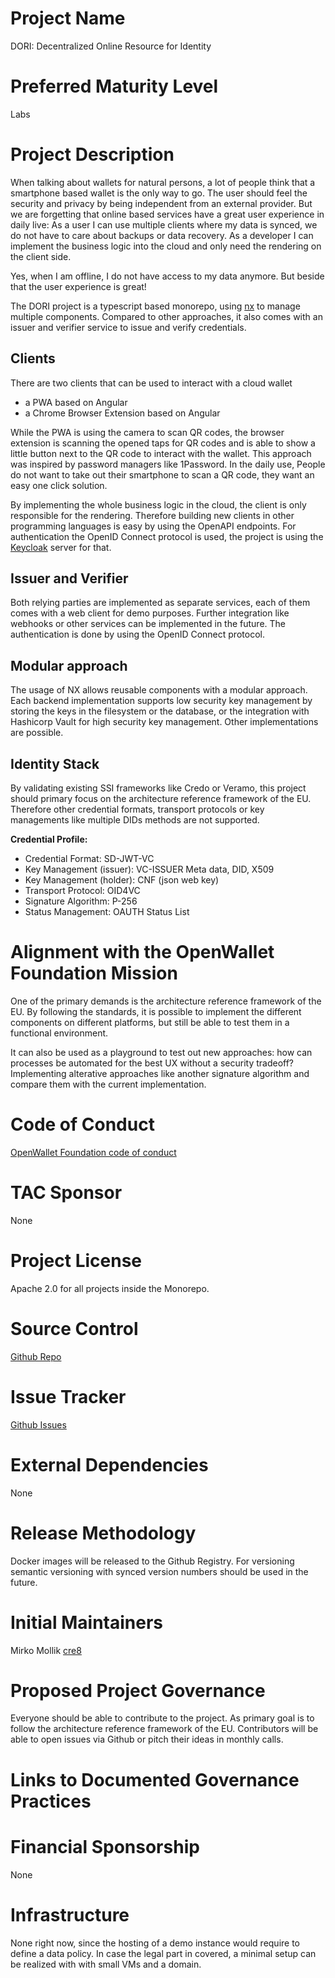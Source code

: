 # Project Name
DORI: Decentralized Online Resource for Identity

# Preferred Maturity Level
Labs

# Project Description
When talking about wallets for natural persons, a lot of people think that a smartphone based wallet is the only way to go. The user should feel the security and privacy by being independent from an external provider. But we are forgetting that online based services have a great user experience in daily live:
As a user I can use multiple clients where my data is synced, we do not have to care about backups or data recovery.
As a developer I can implement the business logic into the cloud and only need the rendering on the client side.

Yes, when I am offline, I do not have access to my data anymore. But beside that the user experience is great!

The DORI project is a typescript based monorepo, using [nx](https://nx.dev) to manage multiple components. Compared to other approaches, it also comes with an issuer and verifier service to issue and verify credentials.

## Clients
There are two clients that can be used to interact with a cloud wallet
- a PWA based on Angular
- a Chrome Browser Extension based on Angular

While the PWA is using the camera to scan QR codes, the browser extension is scanning the opened taps for QR codes and is able to show a little button next to the QR code to interact with the wallet. This approach was inspired by password managers like 1Password. In the daily use, People do not want to take out their smartphone to scan a QR code, they want an easy one click solution.

By implementing the whole business logic in the cloud, the client is only responsible for the rendering. Therefore building new clients in other programming languages is easy by using the OpenAPI endpoints. For authentication the OpenID Connect protocol is used, the project is using the [Keycloak](https://www.keycloak.org/) server for that.

## Issuer and Verifier

Both relying parties are implemented as separate services, each of them comes with a web client for demo purposes. Further integration like webhooks or other services can be implemented in the future. The authentication is done by using the OpenID Connect protocol.

## Modular approach
The usage of NX allows reusable components with a modular approach. Each backend implementation supports low security key management by storing the keys in the filesystem or the database, or the integration with Hashicorp Vault for high security key management. Other implementations are possible.

## Identity Stack
By validating existing SSI frameworks like Credo or Veramo, this project should primary focus on the architecture reference framework of the EU. Therefore other credential formats, transport protocols or key managements like multiple DIDs methods are not supported.

**Credential Profile:**
- Credential Format: SD-JWT-VC
- Key Management (issuer): VC-ISSUER Meta data, DID, X509
- Key Management (holder): CNF (json web key)
- Transport Protocol: OID4VC
- Signature Algorithm: P-256
- Status Management: OAUTH Status List

# Alignment with the OpenWallet Foundation Mission
One of the primary demands is the architecture reference framework of the EU. By following the standards, it is possible to implement the different components on different platforms, but still be able to test them in a functional environment.

It can also be used as a playground to test out new approaches: how can processes be automated for the best UX without a security tradeoff? Implementing alterative approaches like another signature algorithm and compare them with the current implementation.

# Code of Conduct
[OpenWallet Foundation code of conduct](https://tac.openwallet.foundation/governance/code-of-conduct/)

# TAC Sponsor
None

# Project License
Apache 2.0 for all projects inside the Monorepo.

# Source Control
[Github Repo](https://github.com/cre8/wallet)

# Issue Tracker
[Github Issues](https://github.com/cre8/wallet/issues)

# External Dependencies
None

# Release Methodology
Docker images will be released to the Github Registry. For versioning semantic versioning with synced version numbers should be used in the future.

# Initial Maintainers
Mirko Mollik [cre8](https://github.com/cre8)

# Proposed Project Governance
Everyone should be able to contribute to the project. As primary goal is to follow the architecture reference framework of the EU. Contributors will be able to open issues via Github or pitch their ideas in monthly calls.

# Links to Documented Governance Practices


# Financial Sponsorship
None

# Infrastructure
None right now, since the hosting of a demo instance would require to define a data policy. In case the legal part in covered, a minimal setup can be realized with with small VMs and a domain.
